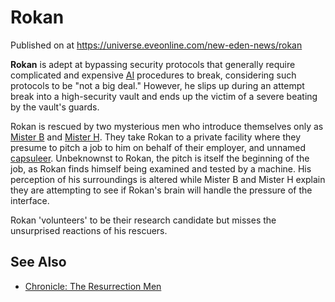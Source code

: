 # Rokan
Published on  at https://universe.eveonline.com/new-eden-news/rokan

**Rokan** is adept at bypassing security protocols that generally
require complicated and expensive [AI](67UaJpJzvXXlhQc8a0GnWR) procedures to
break, considering such protocols to be "not a big deal." However, he
slips up during an attempt break into a high-security vault and ends up
the victim of a severe beating by the vault's guards.

Rokan is rescued by two mysterious men who introduce themselves only as
[Mister B](5TJ5WM6cJF9PkC4Mjdg07) and [Mister H](oozD2ZbqZvu1AGLUnlx1j).
They take Rokan to a private facility where they presume to pitch a job
to him on behalf of their employer, and unnamed
[capsuleer](15umOALoFBZxVS2oaggvJQ). Unbeknownst to Rokan, the pitch is
itself the beginning of the job, as Rokan finds himself being examined
and tested by a machine. His perception of his surroundings is altered
while Mister B and Mister H explain they are attempting to see if
Rokan's brain will handle the pressure of the interface.

Rokan 'volunteers' to be their research candidate but misses the
unsurprised reactions of his rescuers.

See Also
--------
-   [Chronicle: The Resurrection Men](4vhKlx6P0Ci86mFFAW476r)
